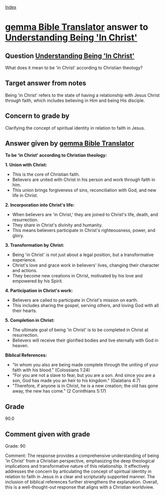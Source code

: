 
[Index](../../index.md)
# [gemma Bible Translator](../../answering_models/gemma_Bible_Translator.md) answer to [Understanding Being 'In Christ'](../../questions/Understanding_Being_'In_Christ'.md)

## Question [Understanding Being 'In Christ'](../../questions/Understanding_Being_'In_Christ'.md)
What does it mean to be 'in Christ' according to Christian theology?

## Target answer from notes
Being 'in Christ' refers to the state of having a relationship with Jesus Christ through faith, which includes believing in Him and being His disciple.

## Concern to grade by
Clarifying the concept of spiritual identity in relation to faith in Jesus.

## Answer given by [gemma Bible Translator](../../answering_models/gemma_Bible_Translator.md)
**To be 'in Christ' according to Christian theology:**

**1. Union with Christ:**

* This is the core of Christian faith.
* Believers are united with Christ in his person and work through faith in him.
* This union brings forgiveness of sins, reconciliation with God, and new life in Christ.

**2. Incorporation into Christ's life:**

* When believers are 'in Christ,' they are joined to Christ's life, death, and resurrection.
* They share in Christ's divinity and humanity.
* This means believers participate in Christ's righteousness, power, and glory.

**3. Transformation by Christ:**

* Being 'in Christ' is not just about a legal position, but a transformative experience.
* Christ's love and grace work in believers' lives, changing their character and actions.
* They become new creations in Christ, motivated by his love and empowered by his Spirit.

**4. Participation in Christ's work:**

* Believers are called to participate in Christ's mission on earth.
* This includes sharing the gospel, serving others, and loving God with all their hearts.

**5. Completion in Christ:**

* The ultimate goal of being 'in Christ' is to be completed in Christ at resurrection.
* Believers will receive their glorified bodies and live eternally with God in heaven.

**Biblical References:**

* "In whom you also are being made complete through the uniting of your faith with his blood." (Colossians 1:24)
* "For you are not a slave to fear, but you are a son. And since you are a son, God has made you an heir to his kingdom." (Galatians 4:7)
* "Therefore, if anyone is in Christ, he is a new creation; the old has gone away, the new has come." (2 Corinthians 5:17)

## Grade
90.0

## Comment given with grade
Grade: 90

Comment: The response provides a comprehensive understanding of being 'in Christ' from a Christian perspective, emphasizing the deep theological implications and transformative nature of this relationship. It effectively addresses the concern by articulating the concept of spiritual identity in relation to faith in Jesus in a clear and scripturally supported manner. The inclusion of biblical references further strengthens the explanation. Overall, this is a well-thought-out response that aligns with a Christian worldview.
